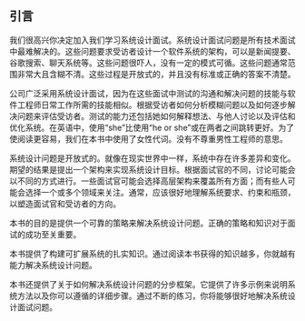 ## 引言

我们很高兴你决定加入我们学习系统设计面试。系统设计面试问题是所有技术面试中最难解决的。这些问题要求受访者设计一个软件系统的架构，可以是新闻提要、谷歌搜索、聊天系统等。这些问题很吓人，没有一定的模式可循。这些问题通常范围非常大且含糊不清。这些过程是开放式的，并且没有标准或正确的答案不清楚。

公司广泛采用系统设计面试，因为在这些面试中测试的沟通和解决问题的技能与软件工程师日常工作所需的技能相似。根据受访者如何分析模糊问题以及如何逐步解决问题来评估受访者。测试的能力还包括她如何解释想法、与他人讨论以及评估和优化系统。在英语中，使用“she”比使用“he or she”或在两者之间跳转更好。为了使阅读更容易，我们在本书中使用了女性代词。没有不尊重男性工程师的意思。

系统设计问题是开放式的。就像在现实世界中一样，系统中存在许多差异和变化。期望的结果是提出一个架构来实现系统设计目标。根据面试官的不同，讨论可能会以不同的方式进行。一些面试官可能会选择高层架构来覆盖所有方面；而有些人可能会选择一个或多个领域来关注。通常，应该很好地理解系统要求、约束和瓶颈，以塑造面试官和受访者的方向。

本书的目的是提供一个可靠的策略来解决系统设计问题。正确的策略和知识对于面试的成功至关重要。

本书提供了构建可扩展系统的扎实知识。通过阅读本书获得的知识越多，你就越有能力解决系统设计问题。

本书还提供了关于如何解决系统设计问题的分步框架。它提供了许多示例来说明系统方法以及你可以遵循的详细步骤。通过不断的练习，你将能够很好地解决系统设计面试问题。
